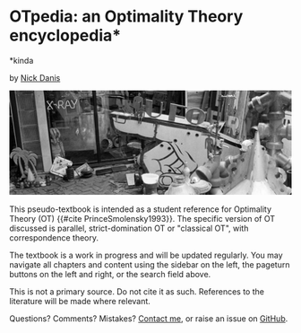 # OTpedia: an Optimality Theory encyclopedia*

*kinda

by [Nick Danis](https://nickdanis.com)

![decorative banner](ot-banner-crop.jpg)

This pseudo-textbook is intended as a student reference for Optimality Theory (OT) {{#cite PrinceSmolensky1993}}. The specific version of OT discussed is parallel, strict-domination OT or "classical OT", with correspondence theory. 

The textbook is a work in progress and will be updated regularly. You may navigate all chapters and content using the sidebar on the left, the pageturn buttons on the left and right, or the search field above. 

This is not a primary source. Do not cite it as such. References to the literature will be made where relevant. 

Questions? Comments? Mistakes? [Contact me](https://nickdanis.com), or raise an issue on [GitHub](https://github.com/nickdanis/otpedia). 

